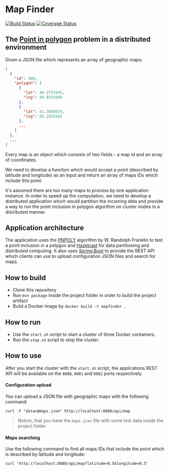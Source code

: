 Map Finder
==========
[![Build Status](https://travis-ci.org/maseev/mapfinder.svg?branch=master)](https://travis-ci.org/maseev/mapfinder)
[![Coverage Status](https://coveralls.io/repos/github/maseev/mapfinder/badge.svg?branch=master)](https://coveralls.io/github/maseev/mapfinder?branch=master)

The [Point in polygon](https://en.wikipedia.org/wiki/Point_in_polygon) problem in a distributed environment
-----------

Given a JSON file which represents an array of geographic maps:

```json
[
  {
    "id": 500,
    "polygon": [
      {
        "lat": 40.3751945,
        "lng": 49.8531609
      },
      {
        "lat": 41.3008919,
        "lng": 69.2825928
      },
      ...
    ]
  },
  ...
]
```
Every map is an object which consists of two fields - a map id and an array of coordinates.

We need to develop a function which would accept a point (described by latitude and longitude) 
as an input and return an array of maps IDs which include this point.

It's assumed there are too many maps to process by one application instance.
In order to speed up the computation, we need to develop a distributed application which would 
partition the incoming data and provide a way to run the point inclusion in polygon algorithm on 
cluster nodes in a distributed manner.


Application architecture
---------------
The application uses the 
[PNPOLY](https://wrf.ecse.rpi.edu/Research/Short_Notes/pnpoly.html) algorithm by W. Randolph 
Franklin to test a point inclusion in a polygon and [Hazelcast](https://hazelcast.org) for 
data partitioning and distributed computing. It also uses [Spring Boot](https://spring.io/projects/spring-boot) to provide the REST API 
which clients can use to upload configuration JSON files and search for maps.

How to build
------------
* Clone this repository
* Run ``` mvn package ``` inside the project folder in order to build the project artifact
* Build a Docker image by ``` docker build -t mapfinder .  ```

How to run
----------
* Use the `start.sh` script to start a cluster of three Docker containers.
* Run the `stop.sh` script to stop the cluster.

How to use
----------
After you start the cluster with the `start.sh` script, the applications REST API will be 
available on the `8080`, `8081` and `8082` ports respectively. 

#### Configuration upload
You can upload a JSON file with geographic maps with the following command:
 
`curl -F "data=@maps.json" http://localhost:8080/api/map`

>Notice, that you have the `maps.json` file with some test data inside the project folder

#### Maps searching
Use the following command to find all maps IDs that include the point which is described by 
latitude and longitude:

`curl 'http://localhost:8080/api/map?latitude=0.5&longitude=0.5'`